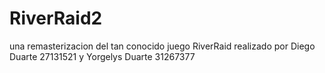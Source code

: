 # RiverRaid2
una remasterizacion del tan conocido juego RiverRaid
realizado por Diego Duarte 27131521 y Yorgelys Duarte 31267377
